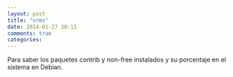 ```yaml
---
layout: post
title: "vrms"
date: 2014-01-27 20:11
comments: true
categories: 
---
```

Para saber los paquetes contrib y non-free instalados y su porcentaje en el sistema en Debian.

